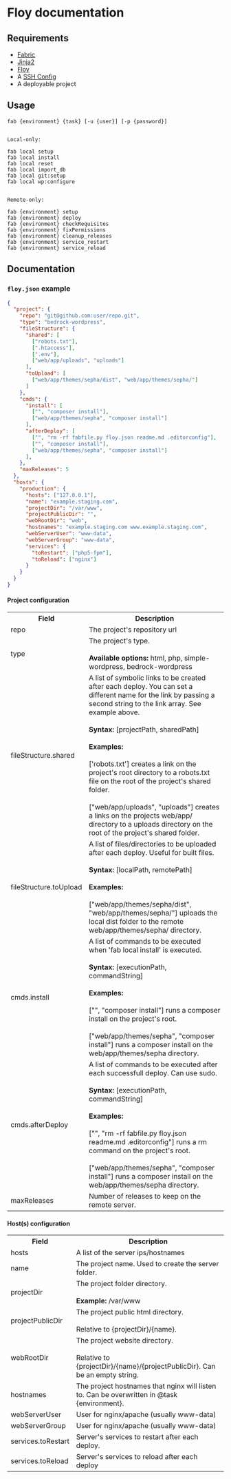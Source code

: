 # Floy documentation

## Requirements
* [Fabric](https://get.fabric.io/)
* [Jinja2](http://jinja.pocoo.org/)
* [Floy](https://github.com/tuut/floy)
* A [SSH Config](http://nerderati.com/2011/03/17/simplify-your-life-with-an-ssh-config-file/)
* A deployable project

## Usage

```
fab {environment} {task} [-u {user}] [-p {password}]


Local-only:

fab local setup
fab local install
fab local reset
fab local import_db
fab local git:setup
fab local wp:configure


Remote-only:

fab {environment} setup
fab {environment} deploy
fab {environment} checkRequisites
fab {environment} fixPermissions
fab {environment} cleanup_releases
fab {environment} service_restart
fab {environment} service_reload
```

## Documentation

### `floy.json` example

```json
{
  "project": {
    "repo": "git@github.com:user/repo.git",
    "type": "bedrock-wordpress",
    "fileStructure": {
      "shared": [
        ["robots.txt"],
        [".htaccess"],
        [".env"],
        ["web/app/uploads", "uploads"]
      ],
      "toUpload": [
        ["web/app/themes/sepha/dist", "web/app/themes/sepha/"]
      ]
    },
    "cmds": {
      "install": [
        ["", "composer install"],
        ["web/app/themes/sepha", "composer install"]
      ],
      "afterDeploy": [
        ["", "rm -rf fabfile.py floy.json readme.md .editorconfig"],
        ["", "composer install"],
        ["web/app/themes/sepha", "composer install"]
      ],      
    },
    "maxReleases": 5
  },
  "hosts": {
    "production": {
      "hosts": ["127.0.0.1"],
      "name": "example.staging.com",
      "projectDir": "/var/www",
      "projectPublicDir": "",
      "webRootDir": "web",
      "hostnames": "example.staging.com www.example.staging.com",
      "webServerUser": "www-data",
      "webServerGroup": "www-data",
      "services": {
        "toRestart": ["php5-fpm"],
        "toReload": ["nginx"]
      }
    }
  }
}
```

#### Project configuration

<table style="width: 100%">
  <tr>
    <th>
      Field
    </th>
    <th>
      Description
    </th>
  </tr>
  <tr>
    <td>repo</td>
    <td>The project's repository url</td>
  </tr>
  <tr>
    <td>type</td>
    <td>The project's type.
    <br><br>
    <strong>Available options:</strong> html, php, simple-wordpress, bedrock-wordpress</td>
  </tr>
  <tr>
    <td>fileStructure.shared</td>
    <td>A list of symbolic links to be created after each deploy. You can set a different name for the link by passing a second string to the link array. See example above.
    <br><br>
    <strong>Syntax:</strong> [projectPath, sharedPath]
    <br><br>
    <strong>Examples:</strong>
    <br><br>
    ['robots.txt'] creates a link on the project's root directory to a robots.txt file on the root of the project's shared folder.
    <br>
    <br>
    ["web/app/uploads", "uploads"] creates a links on the projects web/app/ directory to a uploads directory on the root of the project's shared folder.
    </td>
  </tr>
  <tr>
    <td>fileStructure.toUpload</td>
    <td>A list of files/directories to be uploaded after each deploy. Useful for built files.
    <br><br>
    <strong>Syntax:</strong> [localPath, remotePath]
    <br><br>
    <strong>Examples:</strong>
    <br><br>
    ["web/app/themes/sepha/dist", "web/app/themes/sepha/"] uploads the local dist folder to the remote web/app/themes/sepha/ directory.
    </td>
  </tr>
  <tr>
    <td>cmds.install</td>
    <td>A list of commands to be executed when 'fab local install' is executed.
    <br><br>
    <strong>Syntax:</strong> [executionPath, commandString]
    <br><br>
    <strong>Examples:</strong>
    <br><br>
    ["", "composer install"] runs a composer install on the project's root.
    <br><br>
    ["web/app/themes/sepha", "composer install"] runs a composer install on the web/app/themes/sepha directory.
    </td>
  </tr>
  <tr>
    <td>cmds.afterDeploy</td>
    <td>A list of commands to be executed after each successfull deploy. Can use sudo.
    <br><br>
    <strong>Syntax:</strong> [executionPath, commandString]
    <br><br>
    <strong>Examples:</strong>
    <br><br>
    ["", "rm -rf fabfile.py floy.json readme.md .editorconfig"] runs a rm command on the project's root.
    <br><br>
    ["web/app/themes/sepha", "composer install"] runs a composer install on the web/app/themes/sepha directory.
    </td>
  </tr>
  <tr>
    <td>maxReleases</td>
    <td>Number of releases to keep on the remote server.</td>
  </tr>
</table>

#### Host(s) configuration

<table style="width: 100%">
  <tr>
    <th>
      Field
    </th>
    <th>
      Description
    </th>
  </tr>
  <tr>
    <td>hosts</td>
    <td>A list of the server ips/hostnames</td>
  </tr>
  <tr>
    <td>name</td>
    <td>The project name. Used to create the server folder.</td>
  </tr>
  <tr>
    <td>projectDir</td>
    <td>The project folder directory.
    <br><br>
    <strong>Example:</strong> /var/www
    </td>
  </tr>
  <tr>
    <td>projectPublicDir</td>
    <td>The project public html directory.
    <br><br>
    Relative to {projectDir}/{name}.
    </td>
  </tr>
  <tr>
    <td>webRootDir</td>
    <td>The project website directory.
    <br><br>
    Relative to {projectDir}/{name}/{projectPublicDir}. Can be an empty string.</td>
  </tr>
  <tr>
    <td>hostnames</td>
    <td>The project hostnames that nginx will listen to. Can be overwritten in @task {environment}.</td>
  </tr>
  <tr>
    <td>webServerUser</td>
    <td>User for nginx/apache (usually www-data)</td>
  </tr>
  <tr>
    <td>webServerGroup</td>
    <td>User for nginx/apache (usually www-data)</td>
  </tr>
  <tr>
    <td>services.toRestart</td>
    <td>Server's services to restart after each deploy.</td>
  </tr>
  <tr>
    <td>services.toReload</td>
    <td>Server's services to reload after each deploy</td>
  </tr>
</table>
